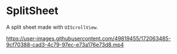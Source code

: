 # SplitSheet

A split sheet made with `UIScrollView`.

https://user-images.githubusercontent.com/49819455/172063485-9cf70388-cad3-4c79-97ec-e73a176e73d8.mp4


